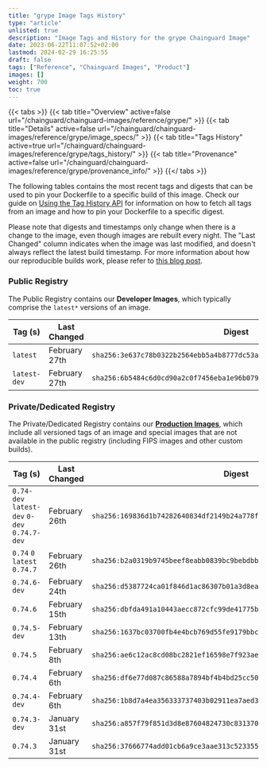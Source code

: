 ```yaml
---
title: "grype Image Tags History"
type: "article"
unlisted: true
description: "Image Tags and History for the grype Chainguard Image"
date: 2023-06-22T11:07:52+02:00
lastmod: 2024-02-29 16:25:55
draft: false
tags: ["Reference", "Chainguard Images", "Product"]
images: []
weight: 700
toc: true
---
```


{{< tabs >}}
{{< tab title="Overview" active=false url="/chainguard/chainguard-images/reference/grype/" >}}
{{< tab title="Details" active=false url="/chainguard/chainguard-images/reference/grype/image_specs/" >}}
{{< tab title="Tags History" active=true url="/chainguard/chainguard-images/reference/grype/tags_history/" >}}
{{< tab title="Provenance" active=false url="/chainguard/chainguard-images/reference/grype/provenance_info/" >}}
{{</ tabs >}}

The following tables contains the most recent tags and digests that can be used to pin your Dockerfile to a specific build of this image. Check our guide on [Using the Tag History API](/chainguard/chainguard-images/using-the-tag-history-api/) for information on how to fetch all tags from an image and how to pin your Dockerfile to a specific digest.

Please note that digests and timestamps only change when there is a change to the image, even though images are rebuilt every night. The "Last Changed" column indicates when the image was last modified, and doesn't always reflect the latest build timestamp. For more information about how our reproducible builds work, please refer to [this blog post](https://www.chainguard.dev/unchained/reproducing-chainguards-reproducible-image-builds).

### Public Registry
The Public Registry contains our **Developer Images**, which typically comprise the `latest*` versions of an image.

| Tag (s)       | Last Changed  | Digest                                                                    |
|---------------|---------------|---------------------------------------------------------------------------|
|  `latest`     | February 27th | `sha256:3e637c78b0322b2564ebb5a4b8777dc53a73ec1b5af23011732a832ace48c38c` |
|  `latest-dev` | February 27th | `sha256:6b5484c6d0cd90a2c0f7456eba1e96b07935419a11e4542aae3655811b29aa20` |


### Private/Dedicated Registry
The Private/Dedicated Registry contains our **[Production Images](https://www.chainguard.dev/chainguard-images)**, which include all versioned tags of an image and special images that are not available in the public registry (including FIPS images and other custom builds).

| Tag (s)                                       | Last Changed  | Digest                                                                    |
|-----------------------------------------------|---------------|---------------------------------------------------------------------------|
|  `0.74-dev` `latest-dev` `0-dev` `0.74.7-dev` | February 26th | `sha256:169836d1b74282640834df2149b24a778f4c21de8b49fb0b02d6411c9b5156c1` |
|  `0.74` `0` `latest` `0.74.7`                 | February 26th | `sha256:b2a0319b9745beef8eabb0839bc9bebdbb94fc89d4420feb001b96f0f5bdb452` |
|  `0.74.6-dev`                                 | February 24th | `sha256:d5387724ca01f846d1ac86307b01a3d8ea87380305977ac662ea89e48e65f176` |
|  `0.74.6`                                     | February 15th | `sha256:dbfda491a10443aecc872cfc99de41775b740b6d3c58f11bc69735df348e26f5` |
|  `0.74.5-dev`                                 | February 13th | `sha256:1637bc03700fb4e4bcb769d55fe9179bbca98f32aa3c585796a1eb0cf598341f` |
|  `0.74.5`                                     | February 8th  | `sha256:ae6c12ac8cd08bc2821ef16598e7f923ae8cac110daeeaed80def08eb1517e8e` |
|  `0.74.4`                                     | February 6th  | `sha256:df6e77d087c86588a7894bf4b4bd25cc50e535b5478caedefdb2b41570d15e33` |
|  `0.74.4-dev`                                 | February 6th  | `sha256:1b8d7a4ea356333737403b02911ea7aed3a6cd541483dc42fd9a6661dfdb8cd7` |
|  `0.74.3-dev`                                 | January 31st  | `sha256:a857f79f851d3d8e87604824730c831370cbfbd8d7b7b8a754eb07907d8fb9cb` |
|  `0.74.3`                                     | January 31st  | `sha256:37666774add01cb6a9ce3aae313c5233557f7ab3164f07ae96dc9e098ce9f77b` |

